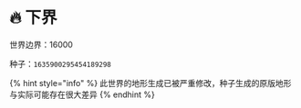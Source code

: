 # 🔥 下界

世界边界：16000

种子：`1635900295454189298`

{% hint style="info" %}
此世界的地形生成已被严重修改，种子生成的原版地形与实际可能存在很大差异
{% endhint %}
